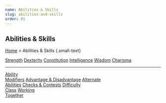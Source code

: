 ```yaml
---
name: Abilities & Skills
slug: abilities-and-skills
order: 01
---
```

## Abilities & Skills
[Home](dm-operations-center) > Abilities & Skills  {.small-text}

<div class="menu-container">
    <a href="strength">Strength</a>
    <a href="dexterity">Dexterity</a>
    <a href="constitution">Constitution</a>
    <a href="intelligence">Intelligence</a>
    <a href="wisdom">Wisdom</a>
    <a href="charisma">Charisma</a>
</div>
<hr/>
<div class="menu-container">
    <a href="ability-modifiers">Ability<br/> Modifiers</a>
    <a href="advantage-and-disadvantage">Advantage & Disadvantage</a>
    <a href="alternate-abilities">Alternate<br/> Abilities</a>
    <a href="checks-and-contests">Checks & Contests</a>
    <a href="difficulty-class">Difficulty<br/> Class</a>
    <a href="working-together">Working<br/> Together</a>
</div>


